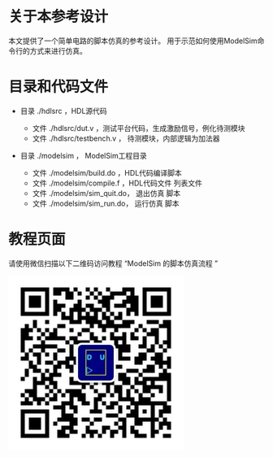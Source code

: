 
# 关于本参考设计

本文提供了一个简单电路的脚本仿真的参考设计。
用于示范如何使用ModelSim命令行的方式来进行仿真。


# 目录和代码文件

* 目录 ./hdlsrc ，HDL源代码
    + 文件 ./hdlsrc/dut.v   ，测试平台代码，生成激励信号，例化待测模块
    + 文件 ./hdlsrc/testbench.v  ， 待测模块，内部逻辑为加法器

* 目录 ./modelsim ， ModelSim工程目录
    + 文件 ./modelsim/build.do  ，HDL代码编译脚本
    + 文件 ./modelsim/compile.f ，HDL代码文件 列表文件 
    + 文件 ./modelsim/sim_quit.do， 退出仿真 脚本
    + 文件 ./modelsim/sim_run.do，  运行仿真 脚本

# 教程页面

请使用微信扫描以下二维码访问教程 “ModelSim 的脚本仿真流程 ”

![微信二维码](./wx_qr.png)

